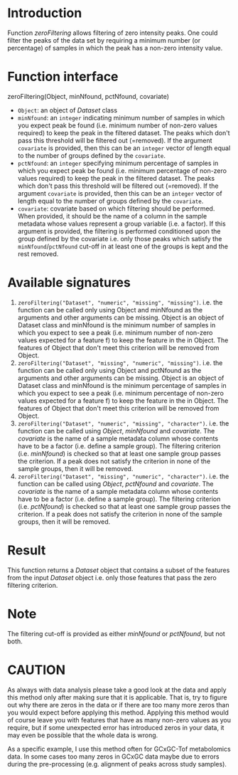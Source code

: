 # Introduction #

Function _zeroFiltering_ allows filtering of zero intensity peaks. One could filter the peaks of the data set by requiring a minimum number (or percentage) of samples in which the peak has a non-zero intensity value.


# Function interface #

zeroFiltering(Object, minNfound, pctNfound, covariate)

  * `Object`: an object of _Dataset_ class
  * `minNfound`: an `integer` indicating minimum number of samples in which you expect peak be found (i.e. minimum number of non-zero values required) to keep the peak in the filtered dataset. The peaks which don't pass this threshold will be filtered out (=removed). If the argument `covariate` is provided, then this can be an `integer` vector of length equal to the number of groups defined by the `covariate`.
  * `pctNfound`: an `integer` specifying minimum percentage of samples in which you expect peak be found (i.e. minimum percentage of non-zero values required) to keep the peak in the filtered dataset. The peaks which don't pass this threshold will be filtered out (=removed).  If the argument `covariate` is provided, then this can be an `integer` vector of length equal to the number of groups defined by the `covariate`.
  * `covariate`: covariate based on which filtering should be performed. When provided, it should be the name of a column in the sample metadata whose values represent a group variable (i.e. a factor). If this argument is provided, the filtering is performed conditioned upon the group defined by the covariate i.e. only those peaks which satisfy the `minNfound`/`pctNfound` cut-off in at least one of the groups is kept and the rest removed.

# Available signatures #

  1. `zeroFiltering("Dataset", "numeric", "missing", "missing")`. i.e. the function can be called only using Object and minNfound as the arguments and other arguments can be missing. Object is an object of Dataset class and minNfound is the minimum number of samples in which you expect to see a peak (i.e. minimum number of non-zero values expected for a feature f) to keep the feature in the in Object. The features of Object that don't meet this criterion will be removed from Object.
  1. `zeroFiltering("Dataset", "missing", "numeric", "missing")`. i.e. the function can be called only using Object and pctNfound as the arguments and other arguments can be missing. Object is an object of Dataset class and minNfound is the minimum percentage of samples in which you expect to see a peak (i.e. minimum percentage of non-zero values expected for a feature f) to keep the feature in the in Object. The features of Object that don't meet this criterion will be removed from Object.
  1. `zeroFiltering("Dataset", "numeric", "missing", "character")`. i.e. the function can be called using _Object_, _minNfound_ and _covariate_. The _covariate_ is the name of a sample metadata column whose contents have to be a factor (i.e. define a sample group). The filtering criterion (i.e. _minNfound_) is checked so that at least one sample group passes the criterion. If a peak does not satisfy the criterion in none of the sample groups, then it will be removed.
  1. `zeroFiltering("Dataset", "missing", "numeric", "character")`. i.e. the function can be called using _Object_, _pctNfound_ and _covariate_. The _covariate_ is the name of a sample metadata column whose contents have to be a factor (i.e. define a sample group). The filtering criterion (i.e. _pctNfound_) is checked so that at least one sample group passes the criterion. If a peak does not satisfy the criterion in none of the sample groups, then it will be removed.

# Result #

This function returns a _Dataset_ object that contains a subset of the features from the input _Dataset_ object i.e. only those features that pass the zero filtering criterion.

# Note #

The filtering cut-off is provided as either _minNfound_ or _pctNfound_, but not both.

# CAUTION #

As always with data analysis please take a good look at the data and apply this method only after making sure that it is applicable. That is, try to figure out why there are zeros in the data or if there are too many more zeros than you would expect before applying this method. Applying this method would of course leave you with features that have as many non-zero values as you require, but if some unexpected error has introduced zeros in your data, it may even be possible that the whole data is wrong.

As a specific example, I use this method often for GCxGC-Tof metabolomics data. In some cases too many zeros in GCxGC data maybe due to errors during the pre-processing (e.g. alignment of peaks across study samples).